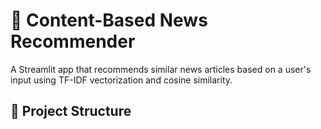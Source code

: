 # 📰 Content-Based News Recommender

A Streamlit app that recommends similar news articles based on a user's input using TF-IDF vectorization and cosine similarity.

## 📁 Project Structure

